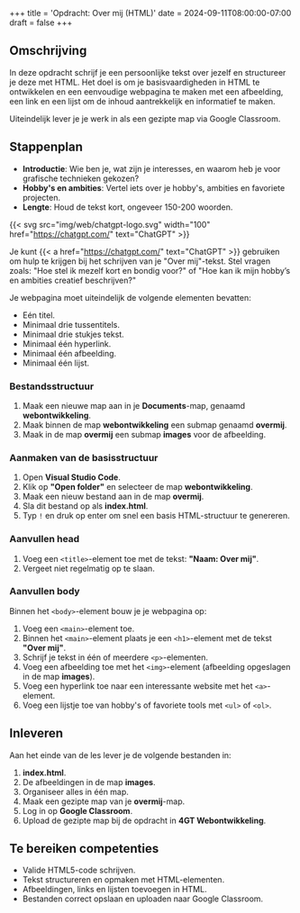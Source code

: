 +++
title = 'Opdracht: Over mij (HTML)'
date = 2024-09-11T08:00:00-07:00
draft = false
+++

## Omschrijving

In deze opdracht schrijf je een persoonlijke tekst over jezelf en structureer je deze met HTML. Het doel is om je basisvaardigheden in HTML te ontwikkelen en een eenvoudige webpagina te maken met een afbeelding, een link en een lijst om de inhoud aantrekkelijk en informatief te maken.

Uiteindelijk lever je je werk in als een gezipte map via Google Classroom.

## Stappenplan

- **Introductie**: Wie ben je, wat zijn je interesses, en waarom heb je voor grafische technieken gekozen?
- **Hobby's en ambities**: Vertel iets over je hobby's, ambities en favoriete projecten.
- **Lengte**: Houd de tekst kort, ongeveer 150-200 woorden.

{{< svg src="img/web/chatgpt-logo.svg" width="100" href="https://chatgpt.com/" text="ChatGPT" >}}

Je kunt {{< a href="https://chatgpt.com/" text="ChatGPT" >}} gebruiken om hulp te krijgen bij het schrijven van je "Over mij"-tekst. Stel vragen zoals: "Hoe stel ik mezelf kort en bondig voor?" of "Hoe kan ik mijn hobby’s en ambities creatief beschrijven?"

Je webpagina moet uiteindelijk de volgende elementen bevatten:
- Eén titel.
- Minimaal drie tussentitels.
- Minimaal drie stukjes tekst.
- Minimaal één hyperlink.
- Minimaal één afbeelding.
- Minimaal één lijst.

### Bestandsstructuur

1. Maak een nieuwe map aan in je **Documents**-map, genaamd **webontwikkeling**.
2. Maak binnen de map **webontwikkeling** een submap genaamd **overmij**.
3. Maak in de map **overmij** een submap **images** voor de afbeelding.

### Aanmaken van de basisstructuur

1. Open **Visual Studio Code**.
2. Klik op **"Open folder"** en selecteer de map **webontwikkeling**.
3. Maak een nieuw bestand aan in de map **overmij**.
4. Sla dit bestand op als **index.html**.
5. Typ `!` en druk op enter om snel een basis HTML-structuur te genereren.

### Aanvullen head

1. Voeg een `<title>`-element toe met de tekst: **"Naam: Over mij"**.
2. Vergeet niet regelmatig op te slaan.

### Aanvullen body

Binnen het `<body>`-element bouw je je webpagina op:

1. Voeg een `<main>`-element toe.
2. Binnen het `<main>`-element plaats je een `<h1>`-element met de tekst **"Over mij"**.
3. Schrijf je tekst in één of meerdere `<p>`-elementen.
4. Voeg een afbeelding toe met het `<img>`-element (afbeelding opgeslagen in de map **images**).
5. Voeg een hyperlink toe naar een interessante website met het `<a>`-element.
6. Voeg een lijstje toe van hobby's of favoriete tools met `<ul>` of `<ol>`.

## Inleveren

Aan het einde van de les lever je de volgende bestanden in:

1. **index.html**.
2. De afbeeldingen in de map **images**.
3. Organiseer alles in één map.
4. Maak een gezipte map van je **overmij**-map.
5. Log in op **Google Classroom**.
6. Upload de gezipte map bij de opdracht in **4GT Webontwikkeling**.

## Te bereiken competenties

- Valide HTML5-code schrijven.
- Tekst structureren en opmaken met HTML-elementen.
- Afbeeldingen, links en lijsten toevoegen in HTML.
- Bestanden correct opslaan en uploaden naar Google Classroom.